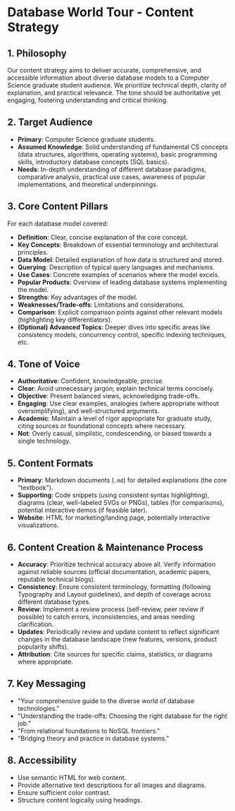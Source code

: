 # Database World Tour - Content Strategy

## 1. Philosophy

Our content strategy aims to deliver accurate, comprehensive, and accessible information about diverse database models to a Computer Science graduate student audience. We prioritize technical depth, clarity of explanation, and practical relevance. The tone should be authoritative yet engaging, fostering understanding and critical thinking.

## 2. Target Audience

*   **Primary**: Computer Science graduate students.
*   **Assumed Knowledge**: Solid understanding of fundamental CS concepts (data structures, algorithms, operating systems), basic programming skills, introductory database concepts (SQL basics).
*   **Needs**: In-depth understanding of different database paradigms, comparative analysis, practical use cases, awareness of popular implementations, and theoretical underpinnings.

## 3. Core Content Pillars

For each database model covered:

*   **Definition**: Clear, concise explanation of the core concept.
*   **Key Concepts**: Breakdown of essential terminology and architectural principles.
*   **Data Model**: Detailed explanation of how data is structured and stored.
*   **Querying**: Description of typical query languages and mechanisms.
*   **Use Cases**: Concrete examples of scenarios where the model excels.
*   **Popular Products**: Overview of leading database systems implementing the model.
*   **Strengths**: Key advantages of the model.
*   **Weaknesses/Trade-offs**: Limitations and considerations.
*   **Comparison**: Explicit comparison points against other relevant models (highlighting key differentiators).
*   **(Optional) Advanced Topics**: Deeper dives into specific areas like consistency models, concurrency control, specific indexing techniques, etc.

## 4. Tone of Voice

*   **Authoritative**: Confident, knowledgeable, precise.
*   **Clear**: Avoid unnecessary jargon; explain technical terms concisely.
*   **Objective**: Present balanced views, acknowledging trade-offs.
*   **Engaging**: Use clear examples, analogies (where appropriate without oversimplifying), and well-structured arguments.
*   **Academic**: Maintain a level of rigor appropriate for graduate study, citing sources or foundational concepts where necessary.
*   **Not**: Overly casual, simplistic, condescending, or biased towards a single technology.

## 5. Content Formats

*   **Primary**: Markdown documents (`.md`) for detailed explanations (the core "textbook").
*   **Supporting**: Code snippets (using consistent syntax highlighting), diagrams (clear, well-labeled SVGs or PNGs), tables (for comparisons), potential interactive demos (if feasible later).
*   **Website**: HTML for marketing/landing page, potentially interactive visualizations.

## 6. Content Creation & Maintenance Process

*   **Accuracy**: Prioritize technical accuracy above all. Verify information against reliable sources (official documentation, academic papers, reputable technical blogs).
*   **Consistency**: Ensure consistent terminology, formatting (following Typography and Layout guidelines), and depth of coverage across different database types.
*   **Review**: Implement a review process (self-review, peer review if possible) to catch errors, inconsistencies, and areas needing clarification.
*   **Updates**: Periodically review and update content to reflect significant changes in the database landscape (new features, versions, product popularity shifts).
*   **Attribution**: Cite sources for specific claims, statistics, or diagrams where appropriate.

## 7. Key Messaging

*   "Your comprehensive guide to the diverse world of database technologies."
*   "Understanding the trade-offs: Choosing the right database for the right job."
*   "From relational foundations to NoSQL frontiers."
*   "Bridging theory and practice in database systems."

## 8. Accessibility

*   Use semantic HTML for web content.
*   Provide alternative text descriptions for all images and diagrams.
*   Ensure sufficient color contrast.
*   Structure content logically using headings.
